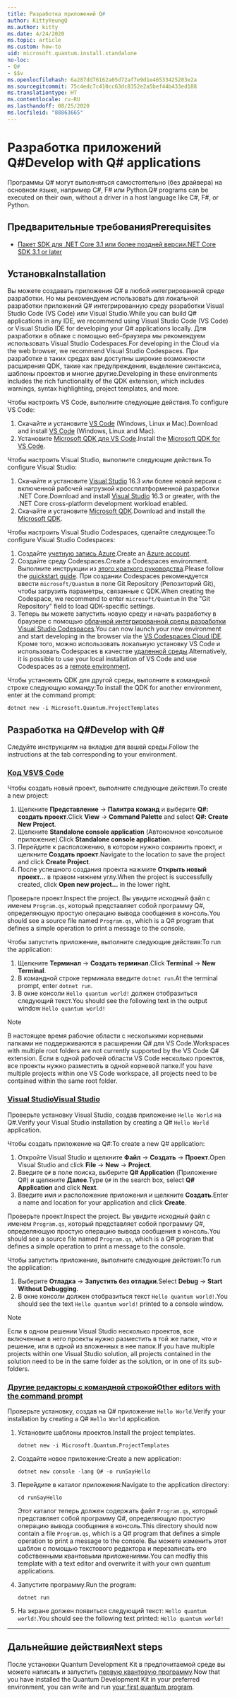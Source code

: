 ```yaml
---
title: Разработка приложений Q#
author: KittyYeungQ
ms.author: kitty
ms.date: 4/24/2020
ms.topic: article
ms.custom: how-to
uid: microsoft.quantum.install.standalone
no-loc:
- Q#
- $$v
ms.openlocfilehash: 6a287dd76162a05d72af7e9d1e46533425283e2a
ms.sourcegitcommit: 75c4edc7c410cc63dc8352e2a5bef44b433ed188
ms.translationtype: HT
ms.contentlocale: ru-RU
ms.lasthandoff: 08/25/2020
ms.locfileid: "88863665"
---
```

# <a name="develop-with-no-locq-applications"></a><span data-ttu-id="b80c3-102">Разработка приложений Q#</span><span class="sxs-lookup"><span data-stu-id="b80c3-102">Develop with Q# applications</span></span>

<span data-ttu-id="b80c3-103">Программы Q# могут выполняться самостоятельно (без драйвера) на основном языке, например C#, F# или Python.</span><span class="sxs-lookup"><span data-stu-id="b80c3-103">Q# programs can be executed on their own, without a driver in a host language like C#, F#, or Python.</span></span>

## <a name="prerequisites"></a><span data-ttu-id="b80c3-104">Предварительные требования</span><span class="sxs-lookup"><span data-stu-id="b80c3-104">Prerequisites</span></span>

- [<span data-ttu-id="b80c3-105">Пакет SDK для .NET Core 3.1 или более поздней версии</span><span class="sxs-lookup"><span data-stu-id="b80c3-105">.NET Core SDK 3.1 or later</span></span>](https://www.microsoft.com/net/download)

## <a name="installation"></a><span data-ttu-id="b80c3-106">Установка</span><span class="sxs-lookup"><span data-stu-id="b80c3-106">Installation</span></span>

<span data-ttu-id="b80c3-107">Вы можете создавать приложения Q# в любой интегрированной среде разработки. Но мы рекомендуем использовать для локальной разработки приложений Q# интегрированную среду разработки Visual Studio Code (VS Code) или Visual Studio.</span><span class="sxs-lookup"><span data-stu-id="b80c3-107">While you can build Q# applications in any IDE, we recommend using Visual Studio Code (VS Code) or Visual Studio IDE for developing your Q# applications locally.</span></span> <span data-ttu-id="b80c3-108">Для разработки в облаке с помощью веб-браузера мы рекомендуем использовать Visual Studio Codespaces.</span><span class="sxs-lookup"><span data-stu-id="b80c3-108">For developing in the Cloud via the web browser, we recommend Visual Studio Codespaces.</span></span> <span data-ttu-id="b80c3-109">При разработке в таких средах вам доступны широкие возможности расширения QDK, такие как предупреждения, выделение синтаксиса, шаблоны проектов и многие другие.</span><span class="sxs-lookup"><span data-stu-id="b80c3-109">Developing in these environments includes the rich functionality of the QDK extension, which includes warnings, syntax highlighting, project templates, and more.</span></span> 

<span data-ttu-id="b80c3-110">Чтобы настроить VS Code, выполните следующие действия.</span><span class="sxs-lookup"><span data-stu-id="b80c3-110">To configure VS Code:</span></span>

1. <span data-ttu-id="b80c3-111">Скачайте и установите [VS Code](https://code.visualstudio.com/download) (Windows, Linux и Mac).</span><span class="sxs-lookup"><span data-stu-id="b80c3-111">Download and install [VS Code](https://code.visualstudio.com/download) (Windows, Linux and Mac).</span></span>
2. <span data-ttu-id="b80c3-112">Установите [Microsoft QDK для VS Code](https://marketplace.visualstudio.com/items?itemName=quantum.quantum-devkit-vscode).</span><span class="sxs-lookup"><span data-stu-id="b80c3-112">Install the [Microsoft QDK for VS Code](https://marketplace.visualstudio.com/items?itemName=quantum.quantum-devkit-vscode).</span></span>

<span data-ttu-id="b80c3-113">Чтобы настроить Visual Studio, выполните следующие действия.</span><span class="sxs-lookup"><span data-stu-id="b80c3-113">To configure Visual Studio:</span></span>

1. <span data-ttu-id="b80c3-114">Скачайте и установите [Visual Studio](https://visualstudio.microsoft.com/downloads/) 16.3 или более новой версии с включенной рабочей нагрузкой кроссплатформенной разработки .NET Core.</span><span class="sxs-lookup"><span data-stu-id="b80c3-114">Download and install [Visual Studio](https://visualstudio.microsoft.com/downloads/) 16.3 or greater, with the .NET Core cross-platform development workload enabled.</span></span>
2. <span data-ttu-id="b80c3-115">Скачайте и установите [Microsoft QDK](https://marketplace.visualstudio.com/items?itemName=quantum.DevKit).</span><span class="sxs-lookup"><span data-stu-id="b80c3-115">Download and install the [Microsoft QDK](https://marketplace.visualstudio.com/items?itemName=quantum.DevKit).</span></span>

<span data-ttu-id="b80c3-116">Чтобы настроить Visual Studio Codespaces, сделайте следующее:</span><span class="sxs-lookup"><span data-stu-id="b80c3-116">To configure Visual Studio Codespaces:</span></span>

1. <span data-ttu-id="b80c3-117">Создайте [учетную запись Azure](https://azure.microsoft.com/free/).</span><span class="sxs-lookup"><span data-stu-id="b80c3-117">Create an [Azure account](https://azure.microsoft.com/free/).</span></span>
2. <span data-ttu-id="b80c3-118">Создайте среду Codespaces.</span><span class="sxs-lookup"><span data-stu-id="b80c3-118">Create a Codespaces environment.</span></span> <span data-ttu-id="b80c3-119">Выполните инструкции из [этого краткого руководства](https://docs.microsoft.com/visualstudio/online/quickstarts/browser).</span><span class="sxs-lookup"><span data-stu-id="b80c3-119">Please follow the [quickstart guide](https://docs.microsoft.com/visualstudio/online/quickstarts/browser).</span></span> <span data-ttu-id="b80c3-120">При создании Codespaces рекомендуется ввести `microsoft/Quantum` в поле Git Repository (Репозиторий Git), чтобы загрузить параметры, связанные с QDK.</span><span class="sxs-lookup"><span data-stu-id="b80c3-120">When creating the Codespace, we recommend to enter `microsoft/Quantum` in the "Git Repository" field to load QDK-specific settings.</span></span>
3. <span data-ttu-id="b80c3-121">Теперь вы можете запустить новую среду и начать разработку в браузере с помощью [облачной интегрированной среды разработки Visual Studio Codespaces](https://online.visualstudio.com/environments).</span><span class="sxs-lookup"><span data-stu-id="b80c3-121">You can now launch your new environment and start developing in the browser via the [VS Codespaces Cloud IDE](https://online.visualstudio.com/environments).</span></span> <span data-ttu-id="b80c3-122">Кроме того, можно использовать локальную установку VS Code и использовать Codespaces в качестве [удаленной среды](https://docs.microsoft.com/visualstudio/online/how-to/vscode).</span><span class="sxs-lookup"><span data-stu-id="b80c3-122">Alternatively, it is possible to use your local installation of VS Code and use Codespaces as a [remote environment](https://docs.microsoft.com/visualstudio/online/how-to/vscode).</span></span>


<span data-ttu-id="b80c3-123">Чтобы установить QDK для другой среды, выполните в командной строке следующую команду:</span><span class="sxs-lookup"><span data-stu-id="b80c3-123">To install the QDK for another environment, enter at the command prompt:</span></span>

```dotnetcli
dotnet new -i Microsoft.Quantum.ProjectTemplates
```

## <a name="develop-with-no-locq"></a><span data-ttu-id="b80c3-124">Разработка на Q#</span><span class="sxs-lookup"><span data-stu-id="b80c3-124">Develop with Q#</span></span>

<span data-ttu-id="b80c3-125">Следуйте инструкциям на вкладке для вашей среды.</span><span class="sxs-lookup"><span data-stu-id="b80c3-125">Follow the instructions at the tab corresponding to your environment.</span></span>

### <a name="vs-code"></a>[<span data-ttu-id="b80c3-126">Код VS</span><span class="sxs-lookup"><span data-stu-id="b80c3-126">VS Code</span></span>](#tab/tabid-vscode)

<span data-ttu-id="b80c3-127">Чтобы создать новый проект, выполните следующие действия.</span><span class="sxs-lookup"><span data-stu-id="b80c3-127">To create a new project:</span></span>

1. <span data-ttu-id="b80c3-128">Щелкните **Представление** -> **Палитра команд** и выберите **Q#: создать проект**.</span><span class="sxs-lookup"><span data-stu-id="b80c3-128">Click **View** -> **Command Palette** and select **Q#: Create New Project**.</span></span>
2. <span data-ttu-id="b80c3-129">Щелкните **Standalone console application** (Автономное консольное приложение).</span><span class="sxs-lookup"><span data-stu-id="b80c3-129">Click **Standalone console application**.</span></span>
3. <span data-ttu-id="b80c3-130">Перейдите к расположению, в котором нужно сохранить проект, и щелкните **Создать проект**.</span><span class="sxs-lookup"><span data-stu-id="b80c3-130">Navigate to the location to save the project and click **Create Project**.</span></span>
4. <span data-ttu-id="b80c3-131">После успешного создания проекта нажмите **Открыть новый проект...** в правом нижнем углу.</span><span class="sxs-lookup"><span data-stu-id="b80c3-131">When the project is successfully created, click **Open new project...** in the lower right.</span></span>
        
<span data-ttu-id="b80c3-132">Проверьте проект.</span><span class="sxs-lookup"><span data-stu-id="b80c3-132">Inspect the project.</span></span> <span data-ttu-id="b80c3-133">Вы увидите исходный файл с именем `Program.qs`, который представляет собой программу Q#, определяющую простую операцию вывода сообщения в консоль.</span><span class="sxs-lookup"><span data-stu-id="b80c3-133">You should see a source file named `Program.qs`, which is a Q# program that defines a simple operation to print a message to the console.</span></span>

<span data-ttu-id="b80c3-134">Чтобы запустить приложение, выполните следующие действия:</span><span class="sxs-lookup"><span data-stu-id="b80c3-134">To run the application:</span></span>
1. <span data-ttu-id="b80c3-135">Щелкните **Терминал** -> **Создать терминал**.</span><span class="sxs-lookup"><span data-stu-id="b80c3-135">Click **Terminal** -> **New Terminal**.</span></span>
2. <span data-ttu-id="b80c3-136">В командной строке терминала введите `dotnet run`.</span><span class="sxs-lookup"><span data-stu-id="b80c3-136">At the terminal prompt, enter `dotnet run`.</span></span>
3. <span data-ttu-id="b80c3-137">В окне консоли `Hello quantum world!` должен отобразиться следующий текст.</span><span class="sxs-lookup"><span data-stu-id="b80c3-137">You should see the following text in the output window `Hello quantum world!`</span></span>


> [!NOTE]
> <span data-ttu-id="b80c3-138">В настоящее время рабочие области с несколькими корневыми папками не поддерживаются в расширении Q# для VS Code.</span><span class="sxs-lookup"><span data-stu-id="b80c3-138">Workspaces with multiple root folders are not currently supported by the VS Code Q# extension.</span></span> <span data-ttu-id="b80c3-139">Если в одной рабочей области VS Code несколько проектов, все проекты нужно разместить в одной корневой папке.</span><span class="sxs-lookup"><span data-stu-id="b80c3-139">If you have multiple projects within one VS Code workspace, all projects need to be contained within the same root folder.</span></span>

### <a name="visual-studio"></a>[<span data-ttu-id="b80c3-140">Visual Studio</span><span class="sxs-lookup"><span data-stu-id="b80c3-140">Visual Studio</span></span>](#tab/tabid-vs)

<span data-ttu-id="b80c3-141">Проверьте установку Visual Studio, создав приложение `Hello World` на Q#.</span><span class="sxs-lookup"><span data-stu-id="b80c3-141">Verify your Visual Studio installation by creating a Q# `Hello World` application.</span></span>

<span data-ttu-id="b80c3-142">Чтобы создать приложение на Q#:</span><span class="sxs-lookup"><span data-stu-id="b80c3-142">To create a new Q# application:</span></span>
1. <span data-ttu-id="b80c3-143">Откройте Visual Studio и щелкните **Файл** -> **Создать** -> **Проект**.</span><span class="sxs-lookup"><span data-stu-id="b80c3-143">Open Visual Studio and click **File** -> **New** -> **Project**.</span></span>
2. <span data-ttu-id="b80c3-144">Введите `Q#` в поле поиска, выберите **Q# Application** (Приложение Q#) и щелкните **Далее**.</span><span class="sxs-lookup"><span data-stu-id="b80c3-144">Type `Q#` in the search box, select **Q# Application** and click **Next**.</span></span>
3. <span data-ttu-id="b80c3-145">Введите имя и расположение приложения и щелкните **Создать**.</span><span class="sxs-lookup"><span data-stu-id="b80c3-145">Enter a name and location for your application and click **Create**.</span></span>


<span data-ttu-id="b80c3-146">Проверьте проект.</span><span class="sxs-lookup"><span data-stu-id="b80c3-146">Inspect the project.</span></span> <span data-ttu-id="b80c3-147">Вы увидите исходный файл с именем `Program.qs`, который представляет собой программу Q#, определяющую простую операцию вывода сообщения в консоль.</span><span class="sxs-lookup"><span data-stu-id="b80c3-147">You should see a source file named `Program.qs`, which is a Q# program that defines a simple operation to print a message to the console.</span></span>

<span data-ttu-id="b80c3-148">Чтобы запустить приложение, выполните следующие действия:</span><span class="sxs-lookup"><span data-stu-id="b80c3-148">To run the application:</span></span>
1. <span data-ttu-id="b80c3-149">Выберите **Отладка** -> **Запустить без отладки**.</span><span class="sxs-lookup"><span data-stu-id="b80c3-149">Select **Debug** -> **Start Without Debugging**.</span></span>
2. <span data-ttu-id="b80c3-150">В окне консоли должен отобразиться текст `Hello quantum world!`.</span><span class="sxs-lookup"><span data-stu-id="b80c3-150">You should see the text `Hello quantum world!` printed to a console window.</span></span>

> [!NOTE]
> <span data-ttu-id="b80c3-151">Если в одном решении Visual Studio несколько проектов, все включенные в него проекты нужно разместить в той же папке, что и решение, или в одной из вложенных в нее папок.</span><span class="sxs-lookup"><span data-stu-id="b80c3-151">If you have multiple projects within one Visual Studio solution, all projects contained in the solution need to be in the same folder as the solution, or in one of its sub-folders.</span></span>  

### <a name="other-editors-with-the-command-prompt"></a>[<span data-ttu-id="b80c3-152">Другие редакторы с командной строкой</span><span class="sxs-lookup"><span data-stu-id="b80c3-152">Other editors with the command prompt</span></span>](#tab/tabid-cmdline)

<span data-ttu-id="b80c3-153">Проверьте установку, создав на Q# приложение `Hello World`.</span><span class="sxs-lookup"><span data-stu-id="b80c3-153">Verify your installation by creating a Q# `Hello World` application.</span></span>

1. <span data-ttu-id="b80c3-154">Установите шаблоны проектов.</span><span class="sxs-lookup"><span data-stu-id="b80c3-154">Install the project templates.</span></span>

    ```dotnetcli
    dotnet new -i Microsoft.Quantum.ProjectTemplates
    ```

1. <span data-ttu-id="b80c3-155">Создайте новое приложение:</span><span class="sxs-lookup"><span data-stu-id="b80c3-155">Create a new application:</span></span>
    ```dotnetcli
    dotnet new console -lang Q# -o runSayHello
    ```

1. <span data-ttu-id="b80c3-156">Перейдите в каталог приложения:</span><span class="sxs-lookup"><span data-stu-id="b80c3-156">Navigate to the application directory:</span></span>
    ```dotnetcli
    cd runSayHello
    ```

    <span data-ttu-id="b80c3-157">Этот каталог теперь должен содержать файл `Program.qs`, который представляет собой программу Q#, определяющую простую операцию вывода сообщения в консоль.</span><span class="sxs-lookup"><span data-stu-id="b80c3-157">This directory should now contain a file `Program.qs`, which is a Q# program that defines a simple operation to print a message to the console.</span></span> <span data-ttu-id="b80c3-158">Вы можете изменить этот шаблон с помощью текстового редактора и перезаписать его собственными квантовыми приложениями.</span><span class="sxs-lookup"><span data-stu-id="b80c3-158">You can modfiy this template with a text editor and overwrite it with your own quantum applications.</span></span> 

1. <span data-ttu-id="b80c3-159">Запустите программу.</span><span class="sxs-lookup"><span data-stu-id="b80c3-159">Run the program:</span></span>
    ```dotnetcli
    dotnet run
    ```

1. <span data-ttu-id="b80c3-160">На экране должен появиться следующий текст: `Hello quantum world!`.</span><span class="sxs-lookup"><span data-stu-id="b80c3-160">You should see the following text printed: `Hello quantum world!`</span></span>

***

## <a name="next-steps"></a><span data-ttu-id="b80c3-161">Дальнейшие действия</span><span class="sxs-lookup"><span data-stu-id="b80c3-161">Next steps</span></span>

<span data-ttu-id="b80c3-162">После установки Quantum Development Kit в предпочитаемой среде вы можете написать и запустить [первую квантовую программу](xref:microsoft.quantum.quickstarts.qrng).</span><span class="sxs-lookup"><span data-stu-id="b80c3-162">Now that you have installed the Quantum Development Kit in your preferred environment, you can write and run [your first quantum program](xref:microsoft.quantum.quickstarts.qrng).</span></span>
